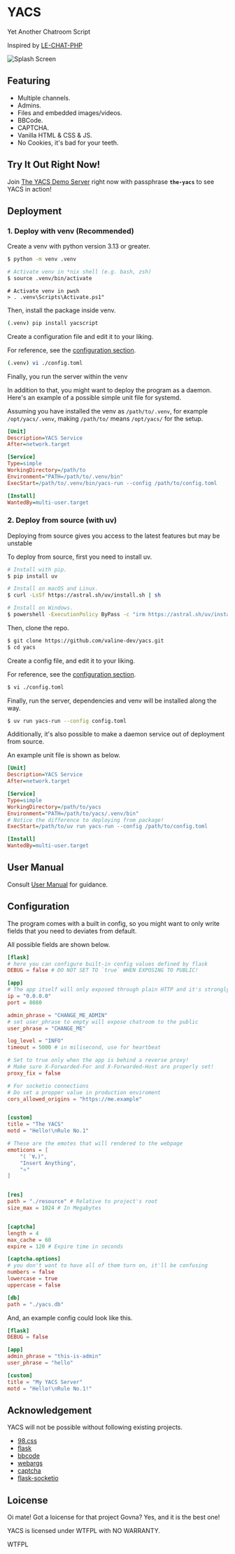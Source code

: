 # YACS
Yet Another Chatroom Script

Inspired by [LE-CHAT-PHP](https://github.com/DanWin/le-chat-php)

![Splash Screen](docs/the-yacs.jpeg)

## Featuring

- Multiple channels.
- Admins.
- Files and embedded images/videos.
- BBCode.
- CAPTCHA.
- Vanilla HTML & CSS & JS.
- No Cookies, it's bad for your teeth.

## Try It Out Right Now!

Join [The YACS Demo Server](https://chat.valine0x.icu) right now with passphrase **`the-yacs`** to see YACS in action!

## Deployment

### 1. Deploy with venv (Recommended)

Create a venv with python version 3.13 or greater.

```bash
$ python -m venv .venv
```

```bash
# Activate venv in *nix shell (e.g. bash, zsh)
$ source .venv/bin/activate
```

```pwsh
# Activate venv in pwsh
> . .venv\Scripts\Activate.ps1"
```


Then, install the package inside venv.

```bash
(.venv) pip install yacscript
```

Create a configuration file and edit it to your liking.

For reference, see the <a href="#configuration">configuration section</a>.

```bash
(.venv) vi ./config.toml
```

Finally, you run the server within the venv

In addition to that, you might want to deploy the program as a daemon. Here's an example of a possible simple unit file for systemd.

Assuming you have installed the venv as `/path/to/.venv`, for example `/opt/yacs/.venv`, making `/path/to/` means `/opt/yacs/` for the setup.

```ini
[Unit]
Description=YACS Service
After=network.target

[Service]
Type=simple
WorkingDirectory=/path/to
Environment="PATH=/path/to/.venv/bin"
ExecStart=/path/to/.venv/bin/yacs-run --config /path/to/config.toml

[Install]
WantedBy=multi-user.target
```

### 2. Deploy from source (with uv)

Deploying from source gives you access to the latest features but may be unstable

To deploy from source, first you need to install uv.

```bash
# Install with pip.
$ pip install uv

# Install on macOS and Linux.
$ curl -LsSf https://astral.sh/uv/install.sh | sh

# Install on Windows.
$ powershell -ExecutionPolicy ByPass -c "irm https://astral.sh/uv/install.ps1 | iex"
```

Then, clone the repo.

```bash
$ git clone https://github.com/valine-dev/yacs.git
$ cd yacs
```

Create a config file, and edit it to your liking.

For reference, see the <a href="#configuration">configuration section</a>.

```bash
$ vi ./config.toml
```

Finally, run the server, dependencies and venv will be installed along the way.

```bash
$ uv run yacs-run --config config.toml
```

Additionally, it's also possible to make a daemon service out of deployment from source.

An example unit file is shown as below.

```ini
[Unit]
Description=YACS Service
After=network.target

[Service]
Type=simple
WorkingDirectory=/path/to/yacs
Environment="PATH=/path/to/yacs/.venv/bin"
# Notice the difference to deploying from package!
ExecStart=/path/to/uv run yacs-run --config /path/to/config.toml

[Install]
WantedBy=multi-user.target
```

## User Manual

Consult <a href="docs/manual.md">User Manual</a> for guidance.

## Configuration

The program comes with a built in config, so you might want to only write fields that you need to deviates from default. 

All possible fields are shown below.

```toml
[flask]
# here you can configure built-in config values defined by flask
DEBUG = false # DO NOT SET TO `true` WHEN EXPOSING TO PUBLIC!

[app]
# The app itself will only exposed through plain HTTP and it's strongly discorage to do so directly to public web. Use a reverse proxy with TLS in front of the app.
ip = "0.0.0.0"
port = 8080

admin_phrase = "CHANGE_ME_ADMIN"
# set user_phrase to empty will expose chatroom to the public
user_phrase = "CHANGE_ME"

log_level = "INFO"
timeout = 5000 # in milisecond, use for heartbeat

# Set to true only when the app is behind a reverse proxy!
# Make sure X-Forwarded-For and X-Forwarded-Host are properly set!
proxy_fix = false

# For socketio connections
# Do set a propper value in production enviroment
cors_allowed_origins = "https://me.example"


[custom]
title = "The YACS"
motd = "Hello!\nRule No.1"

# These are the emotes that will rendered to the webpage 
emoticons = [
    "( ﾟ∀。)",
    "Insert Anything",
    "⭐"
]


[res]
path = "./resource" # Relative to project's root
size_max = 1024 # In Megabytes


[captcha]
length = 4
max_cache = 60
expire = 120 # Expire time in seconds

[captcha.options]
# you don't want to have all of them turn on, it'll be confusing
numbers = false
lowercase = true
uppercase = false

[db]
path = "./yacs.db"
```

And, an example config could look like this.

```toml
[flask]
DEBUG = false

[app]
admin_phrase = "this-is-admin"
user_phrase = "hello"

[custom]
title = "My YACS Server"
motd = "Hello!\nRule No.1!"
```

## Acknowledgement
YACS will not be possible without following existing projects.

- [98.css](https://github.com/jdan/98.css)
- [flask](https://github.com/pallets/flask/)
- [bbcode](https://github.com/dcwatson/bbcode)
- [webargs](https://github.com/marshmallow-code/webargs)
- [captcha](https://github.com/lepture/captcha)
- [flask-socketio](https://github.com/miguelgrinberg/flask-socketio)


## Loicense
Oi mate! Got a loicense for that project Govna? Yes, and it is the best one!

YACS is licensed under WTFPL with NO WARRANTY.

<a href="http://www.wtfpl.net/"><img
       src="http://www.wtfpl.net/wp-content/uploads/2012/12/wtfpl-badge-4.png"
       width="80" height="15" alt="WTFPL" /></a>
